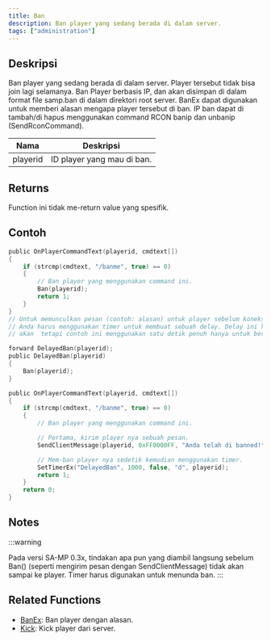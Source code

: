 ```yaml
---
title: Ban
description: Ban player yang sedang berada di dalam server.
tags: ["administration"]
---
```


## Deskripsi

Ban player yang sedang berada di dalam server. Player tersebut tidak bisa join lagi selamanya. Ban Player berbasis IP, dan akan disimpan di dalam format file samp.ban di dalam direktori root server. BanEx dapat digunakan untuk memberi alasan mengapa player tersebut di ban. IP ban dapat di tambah/di hapus menggunakan command RCON banip dan unbanip (SendRconCommand).

| Nama     | Deskripsi                  |
| -------- | -------------------------- |
| playerid | ID player yang mau di ban. |

## Returns

Function ini tidak me-return value yang spesifik.

## Contoh

```c
public OnPlayerCommandText(playerid, cmdtext[])
{
    if (strcmp(cmdtext, "/banme", true) == 0)
    {
        // Ban player yang menggunakan command ini.
        Ban(playerid);
        return 1;
    }
}
// Untuk memunculkan pesan (contoh: alasan) untuk player sebelum koneksi terputus
// Anda harus menggunakan timer untuk membuat sebuah delay. Delay ini hanya membutuhkan beberapa milisekon saja,
// akan  tetapi contoh ini menggunakan satu detik penuh hanya untuk berjaga-jaga.

forward DelayedBan(playerid);
public DelayedBan(playerid)
{
    Ban(playerid);
}

public OnPlayerCommandText(playerid, cmdtext[])
{
    if (strcmp(cmdtext, "/banme", true) == 0)
    {
        // Ban player yang menggunakan command ini.

        // Pertama, kirim player nya sebuah pesan.
        SendClientMessage(playerid, 0xFF0000FF, "Anda telah di banned!");

        // Mem-ban player nya sedetik kemudian menggunakan timer.
        SetTimerEx("DelayedBan", 1000, false, "d", playerid);
        return 1;
    }
    return 0;
}
```

## Notes

:::warning

Pada versi SA-MP 0.3x, tindakan apa pun yang diambil langsung sebelum Ban() (seperti mengirim pesan dengan SendClientMessage) tidak akan sampai ke player. Timer harus digunakan untuk menunda ban.
:::

## Related Functions

- [BanEx](BanEx): Ban player dengan alasan.
- [Kick](Kick): Kick player dari server.
